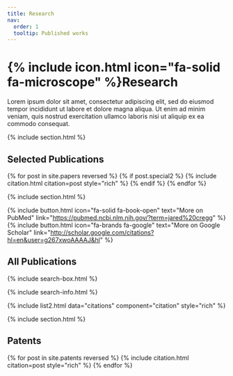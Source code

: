 ```yaml
---
title: Research
nav:
  order: 1
  tooltip: Published works
---
```


# {% include icon.html icon="fa-solid fa-microscope" %}Research

Lorem ipsum dolor sit amet, consectetur adipiscing elit, sed do eiusmod tempor incididunt ut labore et dolore magna aliqua.
Ut enim ad minim veniam, quis nostrud exercitation ullamco laboris nisi ut aliquip ex ea commodo consequat.

{% include section.html %}

## Selected Publications

{% for post in site.papers reversed %}
  {% if post.special2 %}
    {% include citation.html citation=post style="rich" %}
  {% endif %}
{% endfor %}

{% include section.html %}

{% include button.html icon="fa-solid fa-book-open" text="More on PubMed" link="https://pubmed.ncbi.nlm.nih.gov/?term=jared%20cregg" %} {% include button.html icon="fa-brands fa-google" text="More on Google Scholar" link="http://scholar.google.com/citations?hl=en&user=g267xwoAAAAJ&hl" %}

## All Publications

<div id="all-publications"> <!-- Start of All Publications div -->
  
  {% include search-box.html %}

  {% include search-info.html %}

  {% include list2.html data="citations" component="citation" style="rich" %}
  
</div> <!-- End of All Publications div -->

{% include section.html %}

## Patents
{% for post in site.patents reversed %}
    {% include citation.html citation=post style="rich" %}
{% endfor %}



